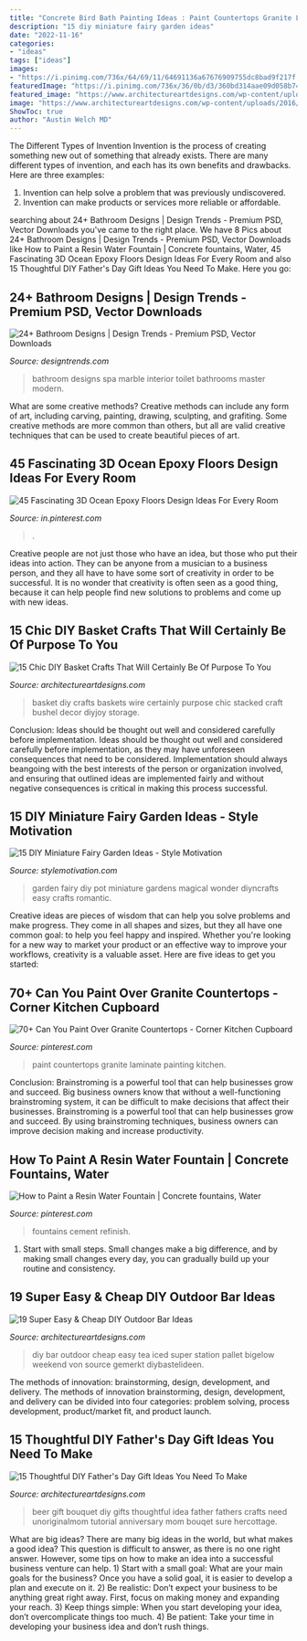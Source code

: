 ```yaml
---
title: "Concrete Bird Bath Painting Ideas : Paint Countertops Granite Laminate Painting Kitchen"
description: "15 diy miniature fairy garden ideas"
date: "2022-11-16"
categories:
- "ideas"
tags: ["ideas"]
images:
- "https://i.pinimg.com/736x/64/69/11/64691136a67676909755dc8bad9f217f.jpg"
featuredImage: "https://i.pinimg.com/736x/36/0b/d3/360bd314aae09d058b74529c41cc5679.jpg"
featured_image: "https://www.architectureartdesigns.com/wp-content/uploads/2017/01/15-Chic-DIY-Basket-Crafts-That-Will-Certainly-Be-Of-Purpose-To-You-9.jpg"
image: "https://www.architectureartdesigns.com/wp-content/uploads/2016/04/15-30-630x945.jpg"
ShowToc: true
author: "Austin Welch MD"
---
```



The Different Types of Invention
Invention is the process of creating something new out of something that already exists. There are many different types of invention, and each has its own benefits and drawbacks. Here are three examples: 
1. Invention can help solve a problem that was previously undiscovered. 
2. Invention can make products or services more reliable or affordable. 

	

		
searching about 24+ Bathroom Designs | Design Trends - Premium PSD, Vector Downloads you've came to the right place. We have 8 Pics about 24+ Bathroom Designs | Design Trends - Premium PSD, Vector Downloads like How to Paint a Resin Water Fountain | Concrete fountains, Water, 45 Fascinating 3D Ocean Epoxy Floors Design Ideas For Every Room and also 15 Thoughtful DIY Father&#039;s Day Gift Ideas You Need To Make. Here you go:
		
    
## 24+ Bathroom Designs | Design Trends - Premium PSD, Vector Downloads

<img loading=lazy src="https://images.designtrends.com/wp-content/uploads/2016/03/25102120/Spa-Like-MArble-Bathroom-Designs.jpg" onerror="this.onerror=null;this.src='https://tse4.mm.bing.net/th?id=OIP.d9WzYUmDJQHwovaDE9s47AHaGl&amp;pid=15.1';" alt="24+ Bathroom Designs | Design Trends - Premium PSD, Vector Downloads">

_Source: designtrends.com_

>bathroom designs spa marble interior toilet bathrooms master modern. 

	

What are some creative methods?
Creative methods can include any form of art, including carving, painting, drawing, sculpting, and grafiting. Some creative methods are more common than others, but all are valid creative techniques that can be used to create beautiful pieces of art.

    
## 45 Fascinating 3D Ocean Epoxy Floors Design Ideas For Every Room

<img loading=lazy src="https://i.pinimg.com/736x/64/69/11/64691136a67676909755dc8bad9f217f.jpg" onerror="this.onerror=null;this.src='https://tse1.mm.bing.net/th?id=OIP.qPZiuS0W_ICuZ_EJGb_WRgHaJ9&amp;pid=15.1';" alt="45 Fascinating 3D Ocean Epoxy Floors Design Ideas For Every Room">

_Source: in.pinterest.com_

>. 

	

Creative people are not just those who have an idea, but those who put their ideas into action. They can be anyone from a musician to a business person, and they all have to have some sort of creativity in order to be successful. It is no wonder that creativity is often seen as a good thing, because it can help people find new solutions to problems and come up with new ideas.

    
## 15 Chic DIY Basket Crafts That Will Certainly Be Of Purpose To You

<img loading=lazy src="https://www.architectureartdesigns.com/wp-content/uploads/2017/01/15-Chic-DIY-Basket-Crafts-That-Will-Certainly-Be-Of-Purpose-To-You-9.jpg" onerror="this.onerror=null;this.src='https://tse4.mm.bing.net/th?id=OIP.s6IJzz8ZyZY-9EPNyArp0QHaLG&amp;pid=15.1';" alt="15 Chic DIY Basket Crafts That Will Certainly Be Of Purpose To You">

_Source: architectureartdesigns.com_

>basket diy crafts baskets wire certainly purpose chic stacked craft bushel decor diyjoy storage. 

	

Conclusion: Ideas should be thought out well and considered carefully before implementation.
Ideas should be thought out well and considered carefully before implementation, as they may have unforeseen consequences that need to be considered. Implementation should always beangoing with the best interests of the person or organization involved, and ensuring that outlined ideas are implemented fairly and without negative consequences is critical in making this process successful.

    
## 15 DIY Miniature Fairy Garden Ideas - Style Motivation

<img loading=lazy src="https://www.diyncrafts.com/wp-content/uploads/2018/05/10-garden-in-a-pot.jpg" onerror="this.onerror=null;this.src='https://tse4.mm.bing.net/th?id=OIP.kTmt9QaF76LnF6NO5WQofgHaOA&amp;pid=15.1';" alt="15 DIY Miniature Fairy Garden Ideas - Style Motivation">

_Source: stylemotivation.com_

>garden fairy diy pot miniature gardens magical wonder diyncrafts easy crafts romantic. 

	

Creative ideas are pieces of wisdom that can help you solve problems and make progress. They come in all shapes and sizes, but they all have one common goal: to help you feel happy and inspired. Whether you're looking for a new way to market your product or an effective way to improve your workflows, creativity is a valuable asset. Here are five ideas to get you started: 

    
## 70+ Can You Paint Over Granite Countertops - Corner Kitchen Cupboard

<img loading=lazy src="https://i.pinimg.com/736x/36/0b/d3/360bd314aae09d058b74529c41cc5679.jpg" onerror="this.onerror=null;this.src='https://tse4.mm.bing.net/th?id=OIP.cjpxG_XU8Mq47U56aTanhwHaEK&amp;pid=15.1';" alt="70+ Can You Paint Over Granite Countertops - Corner Kitchen Cupboard">

_Source: pinterest.com_

>paint countertops granite laminate painting kitchen. 

	

Conclusion: Brainstroming is a powerful tool that can help businesses grow and succeed.
Big business owners know that without a well-functioning brainstroming system, it can be difficult to make decisions that affect their businesses. Brainstroming is a powerful tool that can help businesses grow and succeed. By using brainstroming techniques, business owners can improve decision making and increase productivity.

    
## How To Paint A Resin Water Fountain | Concrete Fountains, Water

<img loading=lazy src="https://i.pinimg.com/736x/00/ad/37/00ad3730c6a062ba776f015f46ae1171.jpg" onerror="this.onerror=null;this.src='https://tse3.mm.bing.net/th?id=OIP.CCQzmEIGEibFMboNYvjOWQHaLD&amp;pid=15.1';" alt="How to Paint a Resin Water Fountain | Concrete fountains, Water">

_Source: pinterest.com_

>fountains cement refinish. 

	

1. Start with small steps. Small changes make a big difference, and by making small changes every day, you can gradually build up your routine and consistency.

    
## 19 Super Easy &amp; Cheap DIY Outdoor Bar Ideas

<img loading=lazy src="https://www.architectureartdesigns.com/wp-content/uploads/2016/04/15-30-630x945.jpg" onerror="this.onerror=null;this.src='https://tse1.mm.bing.net/th?id=OIP.Rt5JXovTcMTRR4-2DlVR3wHaLH&amp;pid=15.1';" alt="19 Super Easy &amp; Cheap DIY Outdoor Bar Ideas">

_Source: architectureartdesigns.com_

>diy bar outdoor cheap easy tea iced super station pallet bigelow weekend von source gemerkt diybastelideen. 

	

The methods of innovation: brainstorming, design, development, and delivery.
The methods of innovation brainstorming, design, development, and delivery can be divided into four categories: problem solving, process development, product/market fit, and product launch.

    
## 15 Thoughtful DIY Father&#039;s Day Gift Ideas You Need To Make

<img loading=lazy src="https://www.architectureartdesigns.com/wp-content/uploads/2019/05/15-Thoughtful-DIY-Fathers-Day-Gift-Ideas-You-Need-To-Make-7.jpg" onerror="this.onerror=null;this.src='https://tse1.mm.bing.net/th?id=OIP.OM05Wzlr_dDS8wBSeiJCowHaOM&amp;pid=15.1';" alt="15 Thoughtful DIY Father&#039;s Day Gift Ideas You Need To Make">

_Source: architectureartdesigns.com_

>beer gift bouquet diy gifts thoughtful idea father fathers crafts need unoriginalmom tutorial anniversary mom bouqet sure hercottage. 

	

What are big ideas?
There are many big ideas in the world, but what makes a good idea? This question is difficult to answer, as there is no one right answer. However, some tips on how to make an idea into a successful business venture can help. 1) Start with a small goal: What are your main goals for the business? Once you have a solid goal, it is easier to develop a plan and execute on it. 2) Be realistic: Don’t expect your business to be anything great right away. First, focus on making money and expanding your reach. 3) Keep things simple: When you start developing your idea, don’t overcomplicate things too much. 4) Be patient: Take your time in developing your business idea and don’t rush things.

